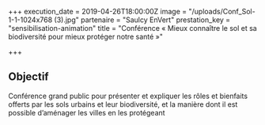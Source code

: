 +++
execution_date = 2019-04-26T18:00:00Z
image = "/uploads/Conf_Sol-1-1-1024x768 (3).jpg"
partenaire = "Saulcy EnVert"
prestation_key = "sensibilisation-animation"
title = "Conférence « Mieux connaître le sol et sa biodiversité pour mieux protéger notre santé »"

+++
## Objectif

Conférence grand public pour présenter et expliquer les rôles et bienfaits offerts par les sols urbains et leur biodiversité, et la manière dont il est possible d’aménager les villes en les protégeant